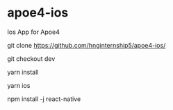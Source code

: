 # apoe4-ios
Ios App for Apoe4

git clone https://github.com/hnginternship5/apoe4-ios/

git checkout dev

yarn install

yarn ios

npm install -j react-native
